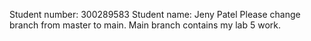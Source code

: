 Student number: 300289583
Student name: Jeny Patel
Please change branch from master to main. Main branch contains my lab 5 work.
